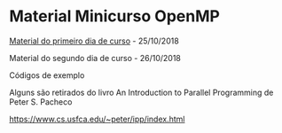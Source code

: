 # Material Minicurso OpenMP

[Material do primeiro dia de curso](openmp/ProgParalelaBMQ_1.pdf) - 25/10/2018

Material do segundo dia de curso - 26/10/2018

Códigos de exemplo 

Alguns são retirados do livro An Introduction to Parallel Programming de Peter S. Pacheco

https://www.cs.usfca.edu/~peter/ipp/index.html

